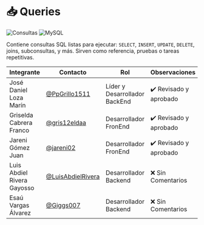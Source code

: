 # 📥 Queries

![Consultas](https://img.shields.io/badge/Contenido-Consultas%20SQL-purple?style=flat-square)
![MySQL](https://img.shields.io/badge/Motor-MySQL%20%2F%20PostgreSQL-blue?style=flat-square)

Contiene consultas SQL listas para ejecutar: `SELECT`, `INSERT`, `UPDATE`, `DELETE`, joins, subconsultas, y más. Sirven como referencia, pruebas o tareas repetitivas.

|Integrante|Contacto|Rol|Observaciones|
|------------|--------|---|---|
|José Daniel Loza Marín |[@PpGrillo1511](https://github.com/PpGrillo1511)|Líder y Desarrollador BackEnd|✔️  Revisado y aprobado|
|Griselda Cabrera Franco |[@gris12eldaa](https://github.com/gris12eldaa)|Desarrollador FronEnd|✔️  Revisado y aprobado|
|Jareni Gómez Juan |[@jareni02](https://github.com/jareni02)|Desarrollador FronEnd|✔️  Revisado y aprobado|
|Luis Abdiel Rivera Gayosso |[@LuisAbdielRivera](https://github.com/LuisAbdielRivera)|Desarrollador Backend|❌ Sin Comentarios|
|Esaú Vargas Álvarez |[@Giggs007](https://github.com/Giggs007)|Desarrollador Backend|❌ Sin Comentarios|
